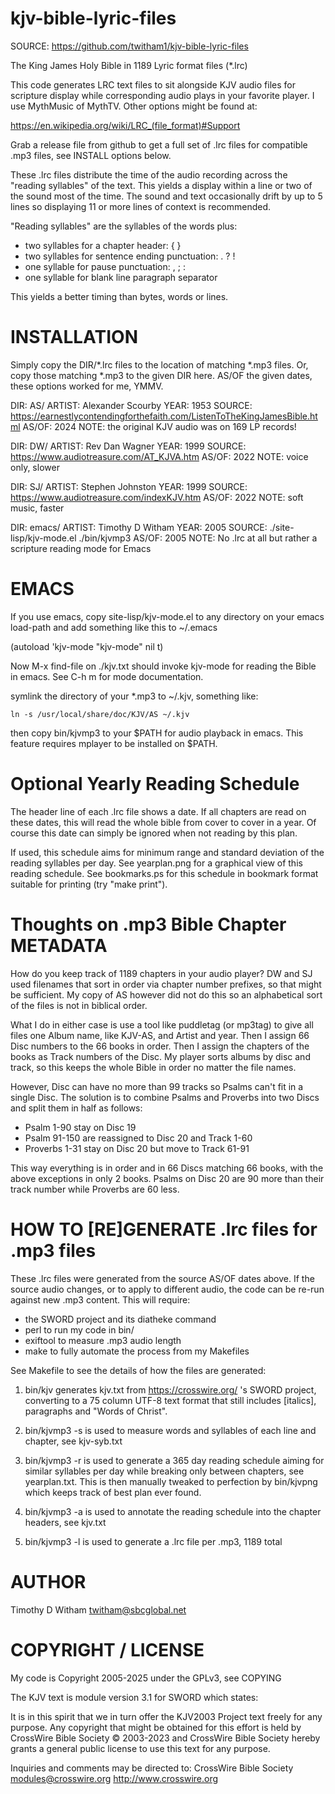 # kjv-bible-lyric-files

SOURCE:	https://github.com/twitham1/kjv-bible-lyric-files

The King James Holy Bible in 1189 Lyric format files (*.lrc)

This code generates LRC text files to sit alongside KJV audio files
for scripture display while corresponding audio plays in your favorite
player.  I use MythMusic of MythTV.  Other options might be found at:

https://en.wikipedia.org/wiki/LRC_(file_format)#Support

Grab a release file from github to get a full set of .lrc files for
compatible .mp3 files, see INSTALL options below.

These .lrc files distribute the time of the audio recording across the
"reading syllables" of the text.  This yields a display within a line
or two of the sound most of the time.  The sound and text occasionally
drift by up to 5 lines so displaying 11 or more lines of context is
recommended.

"Reading syllables" are the syllables of the words plus:

* two syllables for a chapter header: { }
* two syllables for sentence ending punctuation: . ? !
* one syllable for pause punctuation: , ; :
* one syllable for blank line paragraph separator

This yields a better timing than bytes, words or lines.


# INSTALLATION

Simply copy the DIR/*.lrc files to the location of matching *.mp3
files.  Or, copy those matching *.mp3 to the given DIR here.  AS/OF
the given dates, these options worked for me, YMMV.

DIR:	AS/
ARTIST:	Alexander Scourby
YEAR:	1953
SOURCE:	https://earnestlycontendingforthefaith.com/ListenToTheKingJamesBible.html
AS/OF:	2024
NOTE:	the original KJV audio was on 169 LP records!

DIR:	DW/
ARTIST:	Rev Dan Wagner
YEAR:	1999
SOURCE:	https://www.audiotreasure.com/AT_KJVA.htm
AS/OF:	2022
NOTE:	voice only, slower

DIR:	SJ/
ARTIST:	Stephen Johnston
YEAR:	1999
SOURCE:	https://www.audiotreasure.com/indexKJV.htm
AS/OF:	2022
NOTE:	soft music, faster

DIR:	emacs/
ARTIST:	Timothy D Witham
YEAR:	2005
SOURCE:	./site-lisp/kjv-mode.el ./bin/kjvmp3
AS/OF:	2005
NOTE:	No .lrc at all but rather a scripture reading mode for Emacs


# EMACS

If you use emacs, copy site-lisp/kjv-mode.el to any directory on your
emacs load-path and add something like this to ~/.emacs

   (autoload 'kjv-mode "kjv-mode" nil t)

Now M-x find-file on ./kjv.txt should invoke kjv-mode for reading the
Bible in emacs.  See C-h m for mode documentation.

symlink the directory of your *.mp3 to ~/.kjv, something like:

	ln -s /usr/local/share/doc/KJV/AS ~/.kjv

then copy bin/kjvmp3 to your $PATH for audio playback in emacs.  This
feature requires mplayer to be installed on $PATH.


# Optional Yearly Reading Schedule

The header line of each .lrc file shows a date.  If all chapters are
read on these dates, this will read the whole bible from cover to
cover in a year.  Of course this date can simply be ignored when not
reading by this plan.

If used, this schedule aims for minimum range and standard deviation
of the reading syllables per day.  See yearplan.png for a graphical
view of this reading schedule.  See bookmarks.ps for this schedule in
bookmark format suitable for printing (try "make print").


# Thoughts on .mp3 Bible Chapter METADATA

How do you keep track of 1189 chapters in your audio player?  DW and
SJ used filenames that sort in order via chapter number prefixes, so
that might be sufficient.  My copy of AS however did not do this so an
alphabetical sort of the files is not in biblical order.

What I do in either case is use a tool like puddletag (or mp3tag) to
give all files one Album name, like KJV-AS, and Artist and year.  Then
I assign 66 Disc numbers to the 66 books in order.  Then I assign the
chapters of the books as Track numbers of the Disc.  My player sorts
albums by disc and track, so this keeps the whole Bible in order no
matter the file names.

However, Disc can have no more than 99 tracks so Psalms can't fit in a
single Disc.  The solution is to combine Psalms and Proverbs into two
Discs and split them in half as follows:

* Psalm 1-90 stay on Disc 19
* Psalm 91-150 are reassigned to Disc 20 and Track 1-60
* Proverbs 1-31 stay on Disc 20 but move to Track 61-91

This way everything is in order and in 66 Discs matching 66 books,
with the above exceptions in only 2 books.  Psalms on Disc 20 are 90
more than their track number while Proverbs are 60 less.


# HOW TO [RE]GENERATE .lrc files for .mp3 files

These .lrc files were generated from the source AS/OF dates above.  If
the source audio changes, or to apply to different audio, the code can
be re-run against new .mp3 content.  This will require:

* the SWORD project and its diatheke command
* perl to run my code in bin/
* exiftool to measure .mp3 audio length
* make to fully automate the process from my Makefiles

See Makefile to see the details of how the files are generated:

1. bin/kjv generates kjv.txt from https://crosswire.org/ 's SWORD
project, converting to a 75 column UTF-8 text format that still
includes [italics], paragraphs and "Words of Christ".

2. bin/kjvmp3 -s is used to measure words and syllables of each line
and chapter, see kjv-syb.txt

3. bin/kjvmp3 -r is used to generate a 365 day reading schedule aiming
for similar syllables per day while breaking only between chapters,
see yearplan.txt.  This is then manually tweaked to perfection by
bin/kjvpng which keeps track of best plan ever found.

4. bin/kjvmp3 -a is used to annotate the reading schedule into the
chapter headers, see kjv.txt

5. bin/kjvmp3 -l is used to generate a .lrc file per .mp3, 1189 total


# AUTHOR

Timothy D Witham <twitham@sbcglobal.net>


# COPYRIGHT / LICENSE

My code is Copyright 2005-2025 under the GPLv3, see COPYING

The KJV text is module version 3.1 for SWORD which states:

It is in this spirit that we in turn offer the KJV2003 Project text
freely for any purpose.  Any copyright that might be obtained for this
effort is held by CrossWire Bible Society © 2003-2023 and CrossWire
Bible Society hereby grants a general public license to use this text
for any purpose.

Inquiries and comments may be directed to:
CrossWire Bible Society
modules@crosswire.org
http://www.crosswire.org


